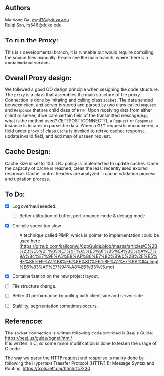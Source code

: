 ## Authors
Meihong Ge, mg476@duke.edu  
Ruiqi Sun, rs546@duke.edu
## To run the Proxy:
This is a developmental branch, it is runnable but would require compiling the source files manually. Please see the main branch, where there is a containerized version.

## Overall Proxy design:
We followed a good OO design principle when designing the code structure. The `proxy` is a class that assembles the main structure of the proxy. Connection is done by initating and calling class `socket`. The data sended between client and server is stored and parsed by two class called `Request` and `Response` that are child class of `HTTP`. Upon receiving data from either client or server, if we care certain field of the transmitted message(e.g, what is the method used? GET?POST?CONNECT?), a `Request` or `Response` instance is initated to parse the data. When a GET request is encountered, a field under `proxy` of class `Cache` is invoked to retirve cached response, update invalid field, and add map of unseen request.

## Cache Design:
Cache Size is set to 100. LRU policy is implemented to update caches. Once the capacity of cache is reached, clean the least recently used expired response. Cache control headers are analyzed in cache validation process and updation process.

## To Do:
- [x] Log overhaul needed.
    - [ ] Better utilization of buffer, performance mode & debugg mode
- [x] Compile speed too slow.
    - [ ] A technique called PIMP, which is pointer to implementation could be used here (https://github.com/balloonwj/CppGuide/blob/master/articles/C%2B%2B%E5%BF%85%E7%9F%A5%E5%BF%85%E4%BC%9A%E7%9A%84%E7%9F%A5%E8%AF%86%E7%82%B9/C%2B%2B%E5%BF%85%E9%A1%BB%E6%8E%8C%E6%8F%A1%E7%9A%84pimpl%E6%83%AF%E7%94%A8%E6%B3%95.md)
- [x] Containerization on the new project layout.
- [ ] File structure change.
- [ ] Better IO performance by polling both client side and server side.
- [ ] Stability, segmentation sometimes occurs.


## Referencce:
The socket connection is written following code provided in Beej's Guide: https://beej.us/guide/bgnet/html/  
It is written in C, so some minor modification is done to lessen the usage of C code.

The way we parse the HTTP request and response is mainly done by following the Hypertext Transfer Protocol (HTTP/1.1): Message Syntax and Routing: https://tools.ietf.org/html/rfc7230